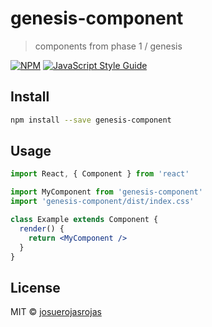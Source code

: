 # genesis-component

> components from phase 1 / genesis

[![NPM](https://img.shields.io/npm/v/genesis-component.svg)](https://www.npmjs.com/package/genesis-component) [![JavaScript Style Guide](https://img.shields.io/badge/code_style-standard-brightgreen.svg)](https://standardjs.com)

## Install

```bash
npm install --save genesis-component
```

## Usage

```jsx
import React, { Component } from 'react'

import MyComponent from 'genesis-component'
import 'genesis-component/dist/index.css'

class Example extends Component {
  render() {
    return <MyComponent />
  }
}
```

## License

MIT © [josuerojasrojas](https://github.com/josuerojasrojas)
